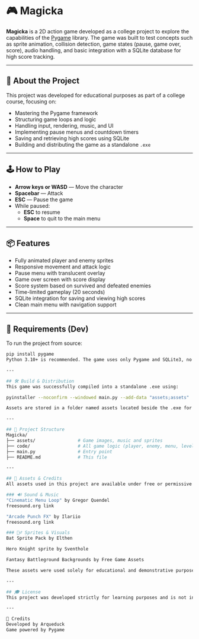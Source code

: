 # 🎮 Magicka

**Magicka** is a 2D action game developed as a college project to explore the capabilities of the [Pygame](https://www.pygame.org/) library. The game was built to test concepts such as sprite animation, collision detection, game states (pause, game over, score), audio handling, and basic integration with a SQLite database for high score tracking.

---

## 🧪 About the Project

This project was developed for educational purposes as part of a college course, focusing on:

- Mastering the Pygame framework
- Structuring game loops and logic
- Handling input, rendering, music, and UI
- Implementing pause menus and countdown timers
- Saving and retrieving high scores using SQLite
- Building and distributing the game as a standalone `.exe`

---

## 🕹️ How to Play

- **Arrow keys or WASD** — Move the character  
- **Spacebar** — Attack  
- **ESC** — Pause the game  
- While paused:  
  - **ESC** to resume  
  - **Space** to quit to the main menu

---

## 📦 Features

- Fully animated player and enemy sprites
- Responsive movement and attack logic
- Pause menu with translucent overlay
- Game over screen with score display
- Score system based on survived and defeated enemies
- Time-limited gameplay (20 seconds)
- SQLite integration for saving and viewing high scores
- Clean main menu with navigation support

---

## 💾 Requirements (Dev)

To run the project from source:

```bash
pip install pygame
Python 3.10+ is recommended. The game uses only Pygame and SQLite3, no extra dependencies required.

---

## 🛠️ Build & Distribution
This game was successfully compiled into a standalone .exe using:

pyinstaller --noconfirm --windowed main.py --add-data "assets;assets"

Assets are stored in a folder named assets located beside the .exe for portability.

---

## 📁 Project Structure
Magicka/
├── assets/                # Game images, music and sprites
├── code/                  # All game logic (player, enemy, menu, level...)
├── main.py                # Entry point
├── README.md              # This file

---

## 🎨 Assets & Credits
All assets used in this project are available under free or permissive licenses for non-commercial use. Full credit to the original creators:

### 🔊 Sound & Music
"Cinematic Menu Loop" by Gregor Quendel
freesound.org link

"Arcade Punch FX" by Ilariio
freesound.org link

### 🧙‍♂️ Sprites & Visuals
Bat Sprite Pack by Elthen

Hero Knight sprite by Sventhole

Fantasy Battleground Backgrounds by Free Game Assets

These assets were used solely for educational and demonstrative purposes.

---

## 🎓 License
This project was developed strictly for learning purposes and is not intended for commercial distribution. All third-party assets are used under their respective licenses for non-commercial or educational use only.

---

🙌 Credits
Developed by Arqueduck
Game powered by Pygame
